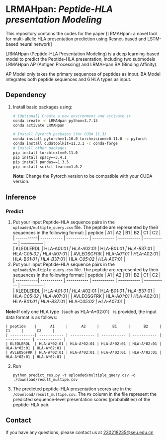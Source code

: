# LRMAHpan: *Peptide-HLA presentation Modeling*
This repository contains the codes for the paper [LRMAHpan: a novel tool for multi-allelic HLA presentation prediction using Resnet-based and LSTM-based neural network]


LRMAHpan (Peptide-HLA Presentation  Modeling) is a deep learning-based model to predict the Peptide-HLA presentation, including two submodels LRMAHpan AP (Antigen Processing) and LRMAHpan BA (Binding Affinity). 

AP Model only takes the primary sequences of  peptides as input. BA Model integrates both peptide sequences and 6 HLA types as input.

## Dependency
1. Install basic packages using:
    ```bash
    # [Optional] Create a new environment and activate it
	conda create -n LRMAHpan python=3.7.13
	conda activate LRMAHpan

    # Install Pytorch packages (for CUDA 11.3)
	conda install pytorch==1.10.0 torchvision==0.11.0 -c pytorch
 	conda install cudatoolkit=11.3.1 -c conda-forge 
    # Install other packages
	pip install torchtext==0.11.0
	pip install spacy==3.4.1
	pip install pandas==1.3.5
	pip install scikit-learn==1.0.2

    ```
    **Note**: Change the Pytorch version to be compatible with your CUDA version.


## Inference
### Predict
1. Put your input Peptide-HLA sequence pairs in the `uploaded/multiple_query.csv` file. The peptide are represented by their sequences in the following format:
    | peptide    |      A1     |      A2     |      B1     |      B2     |      C1     |      C2     | 
    | -----------| ----------- | ----------- | ----------- | ----------- | ----------- | ----------- |       
    | KLEDLERDL  | HLA-A*01:01 | HLA-A*02:01 | HLA-B*01:01 | HLA-B*37:01 | HLA-C*05:02 | HLA-A*07:01 |
    | AVLEOSGFRK | HLA-A*01:01 | HLA-A*02:01 | HLA-B*01:01 | HLA-B*37:01 | HLA-C*05:02 | HLA-A*07:01 |
1. Put your input Peptide-HLA sequence pairs in the `uploaded/multiple_query.csv` file. The peptide are represented by their sequences in the following format:
    | peptide    |      A1     |      A2     |      B1     |      B2     |      C1     |      C2     | 
    | -----------| ----------- | ----------- | ----------- | ----------- | ----------- | ----------- |       
    | KLEDLERDL  | HLA-A*01:01 | HLA-A*02:01 | HLA-B*01:01 | HLA-B*37:01 | HLA-C*05:02 | HLA-A*07:01 |
    | AVLEOSGFRK | HLA-A*01:01 | HLA-A*02:01 | HLA-B*01:01 | HLA-B*37:01 | HLA-C*05:02 | HLA-A*07:01 |

**Note**:If only one HLA type（such as HLA-A*02:01） is provided, the input data format is as follows:

    | peptide    |      A1     |      A2     |      B1     |      B2     |      C1     |      C2     | 
    | -----------| ----------- | ----------- | ----------- | ----------- | ----------- | ----------- |       
    | KLEDLERDL  | HLA-A*02:01 | HLA-A*02:01 | HLA-A*02:01 | HLA-A*02:01 | HLA-A*02:01 | HLA-A*02:01 |
    | AVLEOSGFRK | HLA-A*02:01 | HLA-A*02:01 | HLA-A*02:01 | HLA-A*02:01 | HLA-A*02:01 | HLA-A*02:01 | 


2. Run 
    ```
    python predict_res.py -t uploaded/multiple_query.csv -o ./download/result_multipe.csv
    ```
3. The predicted peptide-HLA presentation scores are in the `/download/result_multipe.csv`. The `PS` column in the file represent the predicted sequence-level presentation scores (probabilities) of the peptide-HLA pair.




## Contact
If you have any questions, please contact us at 230218235@seu.edu.cn
